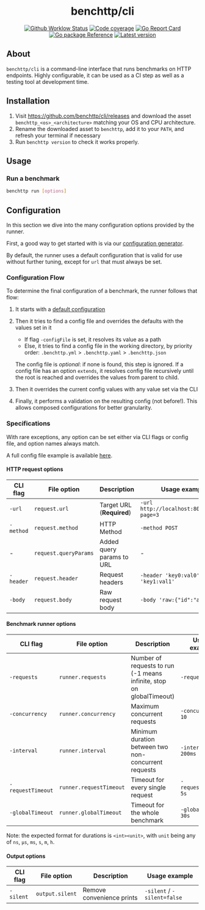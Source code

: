 <h1 align="center">benchttp/cli</h1>

<p align="center">
  <a href="https://github.com/benchttp/cli/actions/workflows/ci.yml?query=branch%3Amain">
  <img alt="Github Worklow Status" src="https://img.shields.io/github/workflow/status/benchttp/cli/Lint%20&%20Test%20&%20Build"></a>
  <a href="https://codecov.io/gh/benchttp/cli">
  <img alt="Code coverage" src="https://img.shields.io/codecov/c/gh/benchttp/cli?label=coverage"></a>
  <a href="https://goreportcard.com/report/github.com/benchttp/cli">
  <img alt="Go Report Card" src="https://goreportcard.com/badge/github.com/benchttp/cli" /></a>
  <br />
  <a href="https://pkg.go.dev/github.com/benchttp/cli#section-documentation">
    <img alt="Go package Reference" src="https://img.shields.io/badge/pkg-reference-informational?logo=go" /></a>
  <a href="https://github.com/benchttp/cli/releases">
    <img alt="Latest version" src="https://img.shields.io/github/v/tag/benchttp/cli?label=release"></a>
</p>

## About

`benchttp/cli` is a command-line interface that runs benchmarks on HTTP endpoints.
Highly configurable, it can be used as a CI step as well as
a testing tool at development time.

## Installation

1. Visit https://github.com/benchttp/cli/releases and download the asset
   `benchttp_<os>_<architecture>` matching your OS and CPU architecture.
1. Rename the downloaded asset to `benchttp`, add it to your `PATH`,
   and refresh your terminal if necessary
1. Run `benchttp version` to check it works properly.

## Usage

### Run a benchmark

```sh
benchttp run [options]
```

## Configuration

In this section we dive into the many configuration options provided by the runner.

First, a good way to get started with is via our [configuration generator](https://www.benchttp.app/setup).

By default, the runner uses a default configuration that is valid for use without further tuning, except for `url` that must always be set.

### Configuration Flow

To determine the final configuration of a benchmark, the runner follows that flow:

1. It starts with a [default configuration](./examples/config/default.yml)
1. Then it tries to find a config file and overrides the defaults with the values set in it

   - If flag `-configFile` is set, it resolves its value as a path
   - Else, it tries to find a config file in the working directory, by priority order:
     `.benchttp.yml` > `.benchttp.yaml` > `.benchttp.json`

   The config file is _optional_: if none is found, this step is ignored.
   If a config file has an option `extends`, it resolves config file recursively until the root is reached and overrides the values from parent to child.

1. Then it overrides the current config values with any value set via the CLI
1. Finally, it performs a validation on the resulting config (not before!).
   This allows composed configurations for better granularity.

### Specifications

With rare exceptions, any option can be set either via CLI flags or config file,
and option names always match.

A full config file example is available [here](./examples/config/full.yml).

#### HTTP request options

| CLI flag  | File option           | Description               | Usage example                             |
| --------- | --------------------- | ------------------------- | ----------------------------------------- |
| `-url`    | `request.url`         | Target URL (**Required**) | `-url http://localhost:8080/users?page=3` |
| `-method` | `request.method`      | HTTP Method               | `-method POST`                            |
| -         | `request.queryParams` | Added query params to URL | -                                         |
| `-header` | `request.header`      | Request headers           | `-header 'key0:val0' -header 'key1:val1'` |
| `-body`   | `request.body`        | Raw request body          | `-body 'raw:{"id":"abc"}'`                |

#### Benchmark runner options

| CLI flag          | File option             | Description                                                          | Usage example        |
| ----------------- | ----------------------- | -------------------------------------------------------------------- | -------------------- |
| `-requests`       | `runner.requests`       | Number of requests to run (-1 means infinite, stop on globalTimeout) | `-requests 100`      |
| `-concurrency`    | `runner.concurrency`    | Maximum concurrent requests                                          | `-concurrency 10`    |
| `-interval`       | `runner.interval`       | Minimum duration between two non-concurrent requests                 | `-interval 200ms`    |
| `-requestTimeout` | `runner.requestTimeout` | Timeout for every single request                                     | `-requestTimeout 5s` |
| `-globalTimeout`  | `runner.globalTimeout`  | Timeout for the whole benchmark                                      | `-globalTimeout 30s` |

Note: the expected format for durations is `<int><unit>`, with `unit` being any of `ns`, `µs`, `ms`, `s`, `m`, `h`.

#### Output options

| CLI flag  | File option     | Description               | Usage example               |
| --------- | --------------- | ------------------------- | --------------------------- |
| `-silent` | `output.silent` | Remove convenience prints | `-silent` / `-silent=false` |
